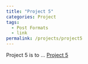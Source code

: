 ```yaml
---
title: "Project 5"
categories: Project
tags:
  - Post Formats
  - link
permalink: /projects/project5
---
```


Project 5 is to ...
[Project 5](../files/project5.pdf)
